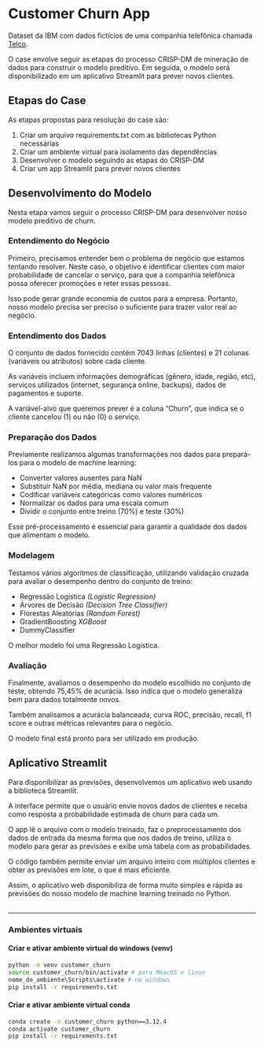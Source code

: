 # Customer Churn App

Dataset da IBM com dados fictícios de uma companhia telefônica chamada [Telco](https://www.kaggle.com/datasets/blastchar/telco-customer-churn).

O case envolve seguir as etapas do processo CRISP-DM de mineração de dados para construir o modelo preditivo. Em seguida, o modelo será disponibilizado em um aplicativo Streamlit para prever novos clientes.

## Etapas do Case

As etapas propostas para resolução do case são:

1. Criar um arquivo requirements.txt com as bibliotecas Python necessárias
2. Criar um ambiente virtual para isolamento das dependências
3. Desenvolver o modelo seguindo as etapas do CRISP-DM
4. Criar um app Streamlit para prever novos clientes

## Desenvolvimento do Modelo

Nesta etapa vamos seguir o processo CRISP-DM para desenvolver nosso modelo preditivo de churn.

### Entendimento do Negócio

Primeiro, precisamos entender bem o problema de negócio que estamos tentando resolver. Neste caso, o objetivo é identificar clientes com maior probabilidade de cancelar o serviço, para que a companhia telefônica possa oferecer promoções e reter essas pessoas.

Isso pode gerar grande economia de custos para a empresa. Portanto, nosso modelo precisa ser preciso o suficiente para trazer valor real ao negócio.

### Entendimento dos Dados

O conjunto de dados fornecido contém 7043 linhas (clientes) e 21 colunas (variáveis ou atributos) sobre cada cliente.

As variáveis incluem informações demográficas (gênero, idade, região, etc), serviços utilizados (internet, segurança online, backups), dados de pagamentos e suporte.

A variável-alvo que queremos prever é a coluna “Churn”, que indica se o cliente cancelou (1) ou não (0) o serviço.

### Preparação dos Dados

Previamente realizamos algumas transformações nos dados para prepará-los para o modelo de machine learning:

* Converter valores ausentes para NaN
* Substituir NaN por média, mediana ou valor mais frequente
* Codificar variáveis categóricas como valores numéricos
* Normalizar os dados para uma escala comum
* Dividir o conjunto entre treino (70%) e teste (30%)

Esse pré-processamento é essencial para garantir a qualidade dos dados que alimentam o modelo.

### Modelagem

Testamos vários algoritmos de classificação, utilizando validação cruzada para avaliar o desempenho dentro do conjunto de treino:

* Regressão Logística *_(Logistic Regression)_*
* Árvores de Decisão *_(Decision Tree Classifier)_*
* Florestas Aleatórias *_(Random Forest)_*
* GradientBoosting *_XGBoost_*
* DummyClassifier

O melhor modelo foi uma Regressão Logística.

### Avaliação

Finalmente, avaliamos o desempenho do modelo escolhido no conjunto de teste, obtendo 75,45% de acurácia. Isso indica que o modelo generaliza bem para dados totalmente novos.

Também analisamos a acurácia balanceada, curva ROC, precisão, recall, f1 score e outras métricas relevantes para o negócio.

O modelo final está pronto para ser utilizado em produção.

## Aplicativo Streamlit

Para disponibilizar as previsões, desenvolvemos um aplicativo web usando a biblioteca Streamlit.

A interface permite que o usuário envie novos dados de clientes e receba como resposta a probabilidade estimada de churn para cada um.

O app lê o arquivo com o modelo treinado, faz o preprocessamento dos dados de entrada da mesma forma que nos dados de treino, utiliza o modelo para gerar as previsões e exibe uma tabela com as probabilidades.

O código também permite enviar um arquivo inteiro com múltiplos clientes e obter as previsões em lote, o que é mais eficiente.

Assim, o aplicativo web disponibiliza de forma muito simples e rápida as previsões do nosso modelo de machine learning treinado no Python. <br>
<br>


---
### Ambientes virtuais

#### Criar e ativar ambiente virtual do windows (venv)

```bash
python -m venv customer_churn
source customer_churn/bin/activate # para MmacOS e linux
nome_do_ambiente\Scripts\activate # no windows
pip install -r requirements.txt
```

#### Criar e ativar ambiente virtual conda

```bash
conda create -n customer_churn python==3.12.4
conda activate customer_churn
pip install -r requirements.txt
```